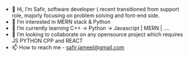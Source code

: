 - 👋 Hi, I’m Safir, software developer ( recent transitioned from support role, majorly focusing on problem solving and font-end side.
- 👀 I’m interested in MERN stack & Python
- 🌱 I’m currently learning C++ -> Python -> Javascript | MERN | ....
- 💞️ I’m looking to collaborate on any opensource project which requires JS PYTHON CPP and REACT
- 📫 How to reach me - safir.jameel@gmail.com

<!---
SJMcode/SJMcode is a ✨ special ✨ repository because its `README.md` (this file) appears on your GitHub profile.
You can click the Preview link to take a look at your changes.
--->
